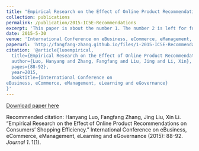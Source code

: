 ```yaml
---
title: "Empirical Research on the Effect of Online Product Recommendations on Consumers’ Shopping Efficiency"
collection: publications
permalink: /publication/2015-IC5E-Recommendations
excerpt: 'This paper is about the number 1. The number 2 is left for future work.'
date: 2015-5-30
venue: 'International Conference on eBusiness, eCommerce, eManagement, eLearning and eGovernance'
paperurl: 'http://fangfang-zhang.github.io/files/1-2015-IC5E-Recommendations.pdf'
citation: '@article{luoempirical,
  title={Empirical Research on the Effect of Online Product Recommendations on Consumers’ Shopping Efficiency},
  author={Luo, Hanyang and Zhang, Fangfang and Liu, Jing and Li, Xin},
  pages={88-92},
  year=2015,
  booktitle={International Conference on
eBusiness, eCommerce, eManagement, eLearning and eGovernance}
}'
---
```


[Download paper here](http://academicpages.github.io/files/1-2015-IC5E-Recommendations.pdf)

Recommended citation: Hanyang Luo, Fangfang Zhang, Jing Liu, Xin Li. “Empirical Research on the Effect of
Online Product Recommendations on Consumers’ Shopping Efficiency.” International Conference on
eBusiness, eCommerce, eManagement, eLearning and eGovernance (2015): 88-92. <i>Journal 1</i>. 1(1).

